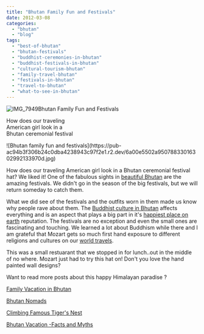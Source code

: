 ```yaml
---
title: "Bhutan Family Fun and Festivals"
date: 2012-03-08
categories: 
  - "bhutan"
  - "blog"
tags: 
  - "best-of-bhutan"
  - "bhutan-festivals"
  - "buddhist-ceremonies-in-bhutan"
  - "buddhist-festivals-in-bhutan"
  - "cultural-tourism-bhutan"
  - "family-travel-bhutan"
  - "festivals-in-bhutan"
  - "travel-to-bhutan"
  - "what-to-see-in-bhutan"
---
```


![IMG_7949](https://pub-ac94b3f306b24c0dba4238943c97f2e1.r2.dev/6a00e5502a950788330167638dbfe0970b.jpg)Bhutan Family Fun and Festivals

How does our traveling  
American girl look in a  
Bhutan ceremonial festival

<!--more--> ![Bhutan family fun and festivals](https://pub-ac94b3f306b24c0dba4238943c97f2e1.r2.dev/6a00e5502a95078833016302992133970d.jpg)  
  
  
How does our traveling American girl look in a Bhutan ceremonial festival hat? We liked it! One of the fabulous sights in [beautiful Bhutan](http://soultravelers3new.local/2011/05/travel-to-bhutan-.html "beautiful Bhutan") are the amazing festivals. We didn't go in the season of the big festivals, but we will return someday to catch them.  
  
What we did see of the festivals and the outfits worn in them made us know why people rave about them. The [Buddhist culture in Bhutan](http://soultravelers3new.local/2011/05/buddhist-bhutan-bliss.html "Buddhist culture in Bhutan") affects everything and is an aspect that plays a big part in it's [happiest place on earth](http://soultravelers3new.local/2011/07/bhutan-happiest-place-on-earth--1.html "happiest place on earth") reputation. The festivals are no exception and even the small ones are fascinating and touching. We learned a lot about Buddhism while there and I am grateful that Mozart gets so much first hand exposure to different religions and cultures on our [world travels](http://soultravelers3new.local/2009/04/how-to-travel-the-world-as-a-digital-nomad-family.html "world travels").  
  
This was a small restuarant that we stopped in for lunch..out in the middle of no where. Mozart just had to try this hat on! Don't you love the hand painted wall designs?  
  
Want to read more posts about this happy Himalayan paradise ?  
  
[Family Vacation in Bhutan](http://soultravelers3new.local/2011/05/family-vacation-in-bhutan.html "family vacation in bhutan")  
  
[Bhutan Nomads](http://soultravelers3new.local/2011/06/family-travel-bhutan-nomads.html "bhutan Nomads")  
  
[Climbing Famous Tiger's Nest](http://soultravelers3new.local/2011/07/tigers-nest-in-paro-bhutan.html "climbing famous tiger's nest")  
  
[Bhutan Vacation -Facts and Myths](http://soultravelers3new.local/2011/06/bhutan-vacation-facts-and-myths.html "Bhutan Vacations facts and myths")
